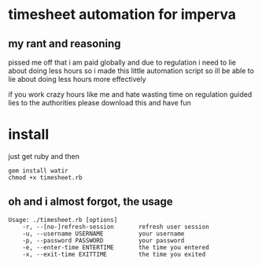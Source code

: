 # timesheet automation for imperva
## my rant and reasoning  
pissed me off that i am paid globally and due to regulation i need to lie about doing less hours
so i made this little automation script so ill be able to lie about doing less hours more effectively 

if you work crazy hours like me and hate wasting time on regulation guided lies to the authorities 
please download this and have fun


# install

just get ruby and then
```
gem install watir
chmod +x timesheet.rb
```

## oh and i almost forgot, the usage 
```
Usage: ./timesheet.rb [options]
    -r, --[no-]refresh-session       refresh user session
    -u, --username USERNAME          your username
    -p, --password PASSWORD          your password
    -e, --enter-time ENTERTIME       the time you entered
    -x, --exit-time EXITTIME         the time you exited
```



